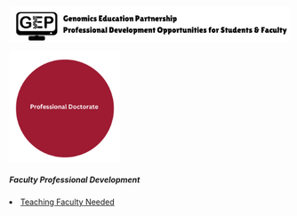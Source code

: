 ![Book logo](docs/banner)

<img src="docs/phd" width="200" height="200">

##### Faculty Professional Development
<li class="masthead__menu-item">
  <a href="CresylViolet.github.io/pages/postings">Teaching Faculty Needed</a>
</li>

